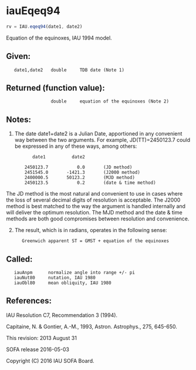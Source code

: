 # iauEqeq94

```js
rv = IAU.eqeq94(date1, date2)
```

Equation of the equinoxes, IAU 1994 model.

## Given:
```
   date1,date2   double     TDB date (Note 1)
```

## Returned (function value):
```
                 double     equation of the equinoxes (Note 2)
```

## Notes:

1) The date date1+date2 is a Julian Date, apportioned in any
   convenient way between the two arguments.  For example,
   JD(TT)=2450123.7 could be expressed in any of these ways,
   among others:

```
          date1          date2

       2450123.7           0.0       (JD method)
       2451545.0       -1421.3       (J2000 method)
       2400000.5       50123.2       (MJD method)
       2450123.5           0.2       (date & time method)
```

   The JD method is the most natural and convenient to use in
   cases where the loss of several decimal digits of resolution
   is acceptable.  The J2000 method is best matched to the way
   the argument is handled internally and will deliver the
   optimum resolution.  The MJD method and the date & time methods
   are both good compromises between resolution and convenience.

2) The result, which is in radians, operates in the following sense:

```
      Greenwich apparent ST = GMST + equation of the equinoxes
```

## Called:
```
   iauAnpm      normalize angle into range +/- pi
   iauNut80     nutation, IAU 1980
   iauObl80     mean obliquity, IAU 1980
```

## References:

   IAU Resolution C7, Recommendation 3 (1994).

   Capitaine, N. & Gontier, A.-M., 1993, Astron. Astrophys., 275,
   645-650.

This revision:  2013 August 31

SOFA release 2016-05-03

Copyright (C) 2016 IAU SOFA Board.